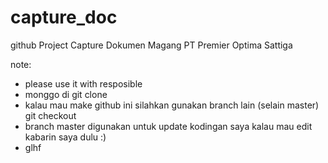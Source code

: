 # capture_doc
github Project Capture Dokumen Magang PT Premier Optima Sattiga

note: 
- please use it with resposible
- monggo di git clone
- kalau mau make github ini silahkan gunakan branch lain (selain master) git checkout <branchname>
- branch master digunakan untuk update kodingan saya kalau mau edit kabarin saya dulu :)
- glhf
